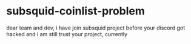 # subsquid-coinlist-problem

dear team and dev, i have join subsquid project before your discord got hacked and i am still trust your project, 
currently 
